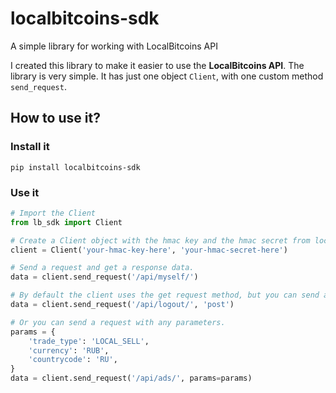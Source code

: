 # localbitcoins-sdk
A simple library for working with LocalBitcoins API

I created this library to make it easier to use the **LocalBitcoins API**.
The library is very simple. 
It has just one object `Client`, with one custom method `send_request`.

## How to use it?
### Install it
```shell
pip install localbitcoins-sdk
```
### Use it
```python
# Import the Client
from lb_sdk import Client

# Create a Client object with the hmac key and the hmac secret from localbitcoins.
client = Client('your-hmac-key-here', 'your-hmac-secret-here')

# Send a request and get a response data.
data = client.send_request('/api/myself/')

# By default the client uses the get request method, but you can send a post request.
data = client.send_request('/api/logout/', 'post')

# Or you can send a request with any parameters.
params = {
    'trade_type': 'LOCAL_SELL',
    'currency':	'RUB',
    'countrycode': 'RU',
}
data = client.send_request('/api/ads/', params=params)
```